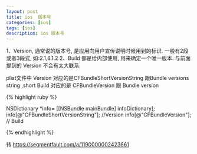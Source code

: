 ```yaml
---
layout: post
title: ios  版本号
categories: [ios]
tags: [ios]
description: ios 版本号
---
```

1、Version, 通常说的版本号, 是应用向用户宣传说明时候用到的标识. 一般有2段或者3段式, 如:2.1,8.1.2
2、Build 都是给内部使用, 用来确定一个唯一版本. 与前面提到的 Version 不会有太大联系.

plist文件中
Version 对应的是CFBundleShortVersionString 跟Bundle versions string ,short
Build 对应的是 CFBundleVersion 跟 Bundle version

{% highlight ruby %}

NSDictionary *info= [[NSBundle mainBundle] infoDictionary];
info[@"CFBundleShortVersionString"]; //Version
info[@"CFBundleVersion"]; // Build

{% endhighlight %}

转
https://segmentfault.com/a/1190000002423661

